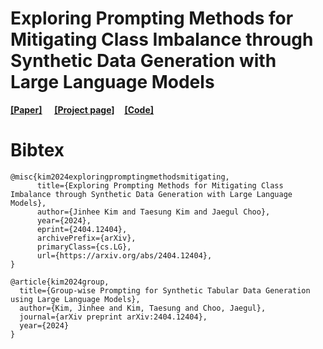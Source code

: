 # Exploring Prompting Methods for Mitigating Class Imbalance through Synthetic Data Generation with Large Language Models

[<ins>__[Paper]__</ins>](https://arxiv.org/abs/2404.12404) &nbsp; 
&nbsp; 
[<ins>__[Project page]__</ins>](https://seharanul17.github.io/project-synthetic-tabular-llm/ )&nbsp; 
&nbsp; 
[<ins>__[Code]__</ins>](https://github.com/seharanul17/synthetic-tabular-LLM)


# Bibtex
```
@misc{kim2024exploringpromptingmethodsmitigating,
      title={Exploring Prompting Methods for Mitigating Class Imbalance through Synthetic Data Generation with Large Language Models}, 
      author={Jinhee Kim and Taesung Kim and Jaegul Choo},
      year={2024},
      eprint={2404.12404},
      archivePrefix={arXiv},
      primaryClass={cs.LG},
      url={https://arxiv.org/abs/2404.12404}, 
}
```
```
@article{kim2024group,
  title={Group-wise Prompting for Synthetic Tabular Data Generation using Large Language Models},
  author={Kim, Jinhee and Kim, Taesung and Choo, Jaegul},
  journal={arXiv preprint arXiv:2404.12404},
  year={2024}
}
```
